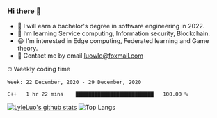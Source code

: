 ### Hi there 👋
<!--I have been a GitHub member for [![Years Badge](https://badges.pufler.dev/years/LyleLuo)](https://badges.pufler.dev)-->
- 🌱 I will earn a bachelor's degree in software engineering in 2022.
- 🤔 I’m learning Service computing, Information security, Blockchain.
- 😄 I'm interested in Edge computing, Federated learning and Game theory.
- 💬 Contact me by email luowle@foxmail.com
<!--
**LyleLuo/LyleLuo** is a ✨ _special_ ✨ repository because its `README.md` (this file) appears on your GitHub profile.

Here are some ideas to get you started:
- 👯 I’m looking to collaborate on ...
- 🤔 I’m looking for help with ...
- 📫 How to reach me: ...
- 😄 Pronouns: ...
- ⚡ Fun fact: ...
-->

<!--💻 Coding Activity Logging

[![Commits Badge](https://badges.pufler.dev/commits/weekly/LyleLuo)](https://badges.pufler.dev)-->

⏱ Weekly coding time

<!--START_SECTION:waka-->
```text
Week: 22 December, 2020 - 29 December, 2020

C++   1 hr 22 mins    █████████████████████████   100.00 % 
```
<!--END_SECTION:waka-->

[![LyleLuo's github stats](https://github-readme-stats.vercel.app/api?username=LyleLuo&count_private=true&show_icons=true&hide=issues&hide_border=true)](https://github.com/anuraghazra/github-readme-stats)
![Top Langs](https://github-readme-stats.vercel.app/api/top-langs/?username=LyleLuo&layout=compact&hide_border=true) 
<!--[![LyleLuo's wakatime stats](https://github-readme-stats.vercel.app/api/wakatime?username=luowle)](https://github.com/anuraghazra/github-readme-stats)-->
